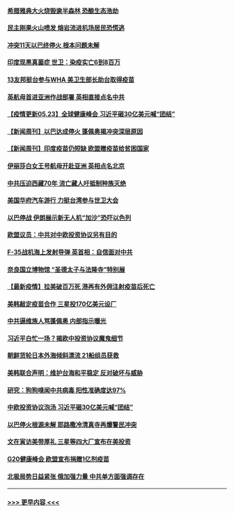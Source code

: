 #### [希腊雅典大火烧毁逾半森林 恐酿生态浩劫](../pages/prog202/a103125992.md?t=05231736) 
#### [民主刚果火山喷发 熔岩流进机场居民恐慌逃](../pages/prog202/a103125947.md?t=05231736) 
#### [冲突11天以巴终停火 根本问题未解](../pages/prog202/a103124935.md?t=05231736) 
#### [印度现黑真菌症 世卫：染疫实亡6到8百万](../pages/prog202/a103124919.md?t=05231736) 
#### [13友邦挺台参与WHA 美卫生部长助台取得疫苗](../pages/prog202/a103125022.md?t=05231736) 
#### [英航母首进亚洲作战部署 英相直接点名中共](../pages/prog202/a103125482.md?t=05231736) 
#### [【疫情更新05.23】全球健康峰会 习近平砸30亿美元喊“团结”](../pages/prog202/a103114528.md?t=05231736) 
#### [【新闻周刊】以巴达成停火 蓬佩奥揭冲突深层原因](../pages/prog202/a103125794.md?t=05231736) 
#### [【新闻周刊】印度疫苗仍短缺 欧盟赠疫苗给贫困国家](../pages/prog202/a103125770.md?t=05231736) 
#### [伊丽莎白女王号航母开赴亚洲 英相点名北京](../pages/prog202/a103125774.md?t=05231736) 
#### [中共压迫西藏70年 流亡藏人吁抵制种族灭绝](../pages/prog202/a103125744.md?t=05231736) 
#### [美国华府汽车游行 力挺台湾参与世卫大会](../pages/prog202/a103125742.md?t=05231736) 
#### [以巴停战 伊朗展示新无人机“加沙”恐吓以色列](../pages/prog202/a103125533.md?t=05231736) 
#### [欧盟议员：中共对中欧投资协议另有目的](../pages/prog202/a103125629.md?t=05231736) 
#### [F-35战机海上发射导弹 英首相：自信面对中共](../pages/prog202/a103125522.md?t=05231736) 
#### [奈良国立博物馆 “圣德太子与法隆寺”特别展](../pages/prog202/a103125611.md?t=05231736) 
#### [【最新疫情】拉美破百万死  港再有外佣注射疫苗后死亡](../pages/prog202/a103125585.md?t=05231736) 
#### [美韩敲定疫苗合作 三星投170亿美元设厂](../pages/prog202/a103125566.md?t=05231736) 
#### [中共逼维族人骂蓬佩奥 内部指示曝光](../pages/prog202/a103125462.md?t=05231736) 
#### [习近平白忙一场？揭欧中投资协议魔鬼细节](../pages/prog202/a103125395.md?t=05231736) 
#### [朝鲜货轮日本外海倾斜漂流 21船组员获救](../pages/prog202/a103125403.md?t=05231736) 
#### [美韩联合声明：维护台海和平稳定 反对破坏与威胁](../pages/prog202/a103125368.md?t=05231736) 
#### [研究：狗狗嗅闻中共病毒 阳性准确度达97%](../pages/prog202/a103125348.md?t=05231736) 
#### [中欧投资协议泡汤 习近平砸30亿美元喊“团结”](../pages/prog202/a103125327.md?t=05231736) 
#### [以巴停火根源未解 耶路撒冷清真寺再爆警民冲突](../pages/prog202/a103125254.md?t=05231736) 
#### [文在寅访美带厚礼 三星等四大厂宣布在美投资](../pages/prog202/a103125245.md?t=05231736) 
#### [G20健康峰会 欧盟宣布捐赠1亿剂疫苗](../pages/prog202/a103125235.md?t=05231736) 
#### [北极局势日益紧张 俄加强力量 中共单方面强调存在](../pages/prog202/a103124671.md?t=05231736) 

----
#### [ >>> 更早内容 <<< ](../indexes/prog202-earlier.md)
